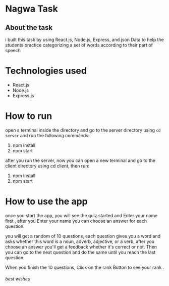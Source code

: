 # Nagwa Task

## About the task

i built this task by using React.js, Node.js, Express, and json Data to help the students practice categorizing a set of words according to their part of speech

# Technologies used

- React.js
- Node.js
- Express.js

# How to run

open a terminal inside the directory and go to the server directory using `cd server` and run the following commands:

1. npm install
2. npm start

after you run the server, now you can open a new terminal and go to the client directory using cd client, then run:

1. npm install
2. npm start

# How to use the app

once you start the app, you will see the quiz started and Enter your name first , after you Enter your name you can choose an answer for each question.

you will get a random of 10 questions, each question gives you a word and asks whether this word is a noun, adverb, adjective, or a verb, after you choose an answer you'll get a feedback whether it's correct or not. Then you can go to the next question and do the same until you reach the last question.

When you finish the 10 questions, Click on the rank Button to see your rank .

###### best wishes
